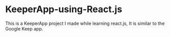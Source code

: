 # KeeperApp-using-React.js
This is a KeeperApp project I made while learning react.js, It is similar to the Google Keep app.
